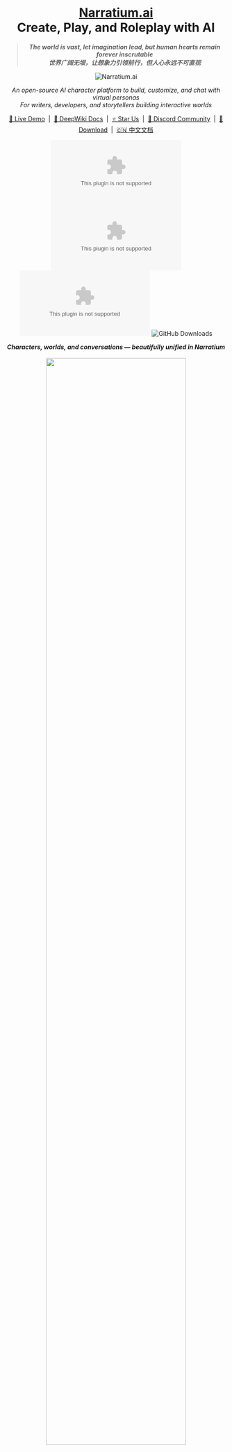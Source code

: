 <div align="center">
<h1 style="border-bottom: none">
    <b><a href=https://narratium.org/">Narratium.ai</a></b><br />
    Create, Play, and Roleplay with AI
    <br>
</h1>

> <em>**The world is vast, let imagination lead, but human hearts remain forever inscrutable**</em> </br>
> <em>**世界广阔无垠，让想象力引领前行，但人心永远不可直视**</em>

![Narratium.ai](https://socialify.git.ci/Narratium/Narratium.ai/image?custom_description=Open+Source+Alternative+to+Character.AI%2C+MidReal+and+AI+Dungeon&description=1&font=Rokkitt&forks=1&language=1&logo=https%3A%2F%2Fraw.githubusercontent.com%2FNarratium%2FResource%2Fmain%2Flogo.svg&name=1&owner=0&pattern=Circuit+Board&stargazers=1&theme=Dark)

<p align="center">
  <em>An open-source AI character platform to build, customize, and chat with virtual personas</em><br />
  <em>For writers, developers, and storytellers building interactive worlds</em>
</p>

<p align="center">
  <a href="https://narratium.org">🔗 Live Demo</a> &nbsp;|&nbsp;
  <a href="https://deepwiki.com/Narratium/Narratium.ai/">📖 DeepWiki Docs</a> &nbsp;|&nbsp;
  <a href="https://github.com/Narratium/Narratium.ai/stargazers">⭐ Star Us</a> &nbsp;|&nbsp;
  <a href="https://discord.gg/PP7EpSzDfU">💬 Discord Community</a> &nbsp;|&nbsp;
  <a href="https://github.com/Narratium/Narratium.ai/releases">💾 Download</a> &nbsp;|&nbsp;
  <a href="./README_ZH.md">🇨🇳 中文文档</a>
</p>

![GitHub stars](https://img.shields.io/github/stars/Narratium/Narratium.ai?style=social)
![GitHub forks](https://img.shields.io/github/forks/Narratium/Narratium.ai?style=social)
![GitHub commits](https://img.shields.io/github/commit-activity/m/Narratium/Narratium.ai)
![GitHub Downloads](https://img.shields.io/github/downloads/Narratium/Narratium.ai/total)

<div align="center">
<em><strong>Characters, worlds, and conversations — beautifully unified in Narratium</strong></em>
</div>
</br>

<div align="center">
<img src="./assets/demo_show.gif" style="width: 80%"/>
</div>

</div>

## Getting started & staying tuned with us

<em>**Star us, and you will receive all release notifications from GitHub without any delay!**</em>

<img src="./assets/welcome_star.gif" style="width: 100%"/>

## What is Narratium

[Narratium.ai](https://narratium.org/) is an open-source platform for creating AI characters, immersive worlds, and dynamic conversations.It's your creative studio for building personalized roleplay adventures — from emotional journeys to epic sagas.

## Quick Start

For detailed installation and setup instructions, please refer to our [Getting Started Guide](./docs/GETTING_STARTED.md)

[Download for Mac, Windows, Linux](https://github.com/Narratium/Narratium.ai/releases)

## Features

- **Immersive Adventure Mode**: Create personalized worlds and make decisions that matter.
- **Visual Memory Management**: React Flow-powered session tracing and branching.
- **Character Cards & Lore**: Compatible with SillyTavern cards, manage everything in one place.

For detailed installation and setup instructions, please refer to our [Getting Started Guide](./docs/GETTING_STARTED.md).

<h2>Narratium vs. Other AI Roleplay Platforms</h2>

<table style="width: 100%;">
  <tr>
    <th align="center">Feature</th>
    <th align="center">Narratium.ai</th>
    <th align="center">SillyTavern</th>
    <th align="center">AI Dungeon</th>
  </tr>
  <tr>
    <td><strong>Open Source</strong></td>
    <td align="center">✅</td>
    <td align="center">✅</td>
    <td align="center">❌</td>
  </tr>
  <tr>
    <td><strong>Beginner Friendly</strong></td>
    <td align="center">✅</td>
    <td align="center">❌ (complex setup)</td>
    <td align="center">✅ (but limited flow)</td>
  </tr>
  <tr>
    <td><strong>Character Memory &amp; Tracking</strong></td>
    <td align="center">✅</td>
    <td align="center">⚠️ (plugin-based)</td>
    <td align="center">❌</td>
  </tr>
  <tr>
    <td><strong>Worldbook Support</strong></td>
    <td align="center">✅</td>
    <td align="center">⚠️ (via extensions)</td>
    <td align="center">❌</td>
  </tr>
  <tr>
    <td><strong>Long-term Conversation Support</strong></td>
    <td align="center">✅</td>
    <td align="center">✅</td>
    <td align="center">❌ (limited context)</td>
  </tr>
  <tr>
    <td><strong>Offline / Local Deployment</strong></td>
    <td align="center">✅</td>
    <td align="center">✅</td>
    <td align="center">❌</td>
  </tr>
  <tr>
    <td><strong>Visual Interface / UI Polish</strong></td>
    <td align="center">✅</td>
    <td align="center">❌ (minimal)</td>
    <td align="center">✅</td>
  </tr>
  <tr>
    <td><strong>Infinite Branching Storylines</strong></td>
    <td align="center">✅</td>
    <td align="center">⚠️ (manual effort)</td>
    <td align="center">✅ (but unstable)</td>
  </tr>
</table>

## License Overview

This project consists of two distinct parts with independent licenses:

- ✅ Code: MIT License — open for commercial and non-commercial use with attribution.
- 🔒 Content: CC BY-NC-SA 4.0 — non-commercial use only, with attribution and same-license sharing required.

> For full license details, please refer to the [LICENSE](./LICENSE).

## Contact & Support

* 如果你喜欢这个项目，我们非常欢迎你加入
* If you like this project, we warmly welcome you to join us
[Discord community](https://discord.gg/PP7EpSzDfU)

## Code Contributer

[![Contributors](https://contrib.rocks/image?repo=Narratium/Narratium.ai)](https://github.com/Narratium/Narratium.ai/graphs/contributors)

## Others

Thanks all Official Website Test API Sponsor

## Star Growth

[![Stargazers over time](https://starchart.cc/Narratium/Narratium.ai.svg?variant=adaptive)](https://starchart.cc/Narratium/Narratium.ai)

